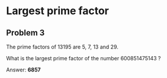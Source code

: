 # Largest prime factor

## Problem 3

The prime factors of 13195 are 5, 7, 13 and 29.

What is the largest prime factor of the number 600851475143 ?

Answer: **6857**
